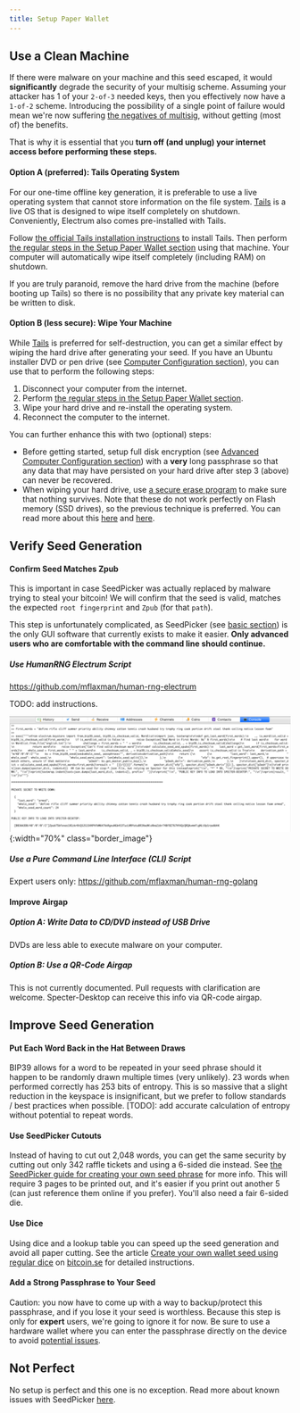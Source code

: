 ```yaml
---
title: Setup Paper Wallet
---
```


## Use a Clean Machine
If there were malware on your machine and this seed escaped, it would **significantly** degrade the security of your multisig scheme.
Assuming your attacker has 1 of your `2-of-3` needed keys, then you effectively now have a `1-of-2` scheme.
Introducing the possibility of a single point of failure would mean we're now suffering [the negatives of multisig](/known-issues/multisig), without getting (most of) the benefits.

That is why it is essential that you
**turn off (and unplug) your internet access before performing these steps.**

#### Option A (preferred): Tails Operating System
For our one-time offline key generation, it is preferable to use a live operating system that cannot store information on the file system.
[Tails](https://tails.boum.org/) is a live OS that is designed to wipe itself completely on shutdown.
Conveniently, Electrum also comes pre-installed with Tails.

Follow [the official Tails installation instructions](https://tails.boum.org/install/index.en.html) to install Tails.
Then perform [the regular steps in the Setup Paper Wallet section](./paper) using that machine.
Your computer will automatically wipe itself completely (including RAM) on shutdown.

If you are truly paranoid, remove the hard drive from the machine (before booting up Tails) so there is no possibility that any private key material can be written to disk.

#### Option B (less secure): Wipe Your Machine
While [Tails](https://tails.boum.org/) is preferred for self-destruction, you can get a similar effect by wiping the hard drive after generating your seed.
If you have an Ubuntu installer DVD or pen drive (see [Computer Configuration section](../setup-computer/computer)), you can use that to perform the following steps:
1. Disconnect your computer from the internet.
1. Perform [the regular steps in the Setup Paper Wallet section](./paper).
1. Wipe your hard drive and re-install the operating system.
1. Reconnect the computer to the internet.

You can further enhance this with two (optional) steps:
* Before getting started, setup full disk encryption (see [Advanced Computer Configuration section](../setup-computer/computer-advanced)) with a **very** long passphrase so that any data that may have persisted on your hard drive after step 3 (above) can never be recovered.
* When wiping your hard drive, use [a secure erase program](https://askubuntu.com/questions/17640/how-can-i-securely-erase-a-hard-drive) to make sure that nothing survives.
Note that these do not work perfectly on Flash memory (SSD drives), so the previous technique is preferred.
You can read more about this [here](https://wiki.archlinux.org/index.php/Securely_wipe_disk) and [here](https://www.howtogeek.com/234683/why-you-cant-securely-delete-a-file-and-what-to-do-instead/).

## Verify Seed Generation

#### Confirm Seed Matches Zpub
This is important in case SeedPicker was actually replaced by malware trying to steal your bitcoin!
We will confirm that the seed is valid, matches the expected `root fingerprint` and `Zpub` (for that `path`).

This step is unfortunately complicated, as SeedPicker (see [basic section](./paper)) is the only GUI software that currently exists to make it easier.
**Only advanced users who are comfortable with the command line should continue.**

##### Use HumanRNG Electrum Script
<https://github.com/mflaxman/human-rng-electrum>

TODO: add instructions.

![](/assets/img/setup-paper-calculate-seed.png){:width="70%" class="border_image"}

##### Use a Pure Command Line Interface (CLI) Script
Expert users only: <https://github.com/mflaxman/human-rng-golang>

#### Improve Airgap

##### Option A: Write Data to CD/DVD instead of USB Drive
DVDs are less able to execute malware on your computer.

##### Option B: Use a QR-Code Airgap
This is not currently documented.
Pull requests with clarification are welcome.
Specter-Desktop can receive this info via QR-code airgap.

## Improve Seed Generation

#### Put Each Word Back in the Hat Between Draws
BIP39 allows for a word to be repeated in your seed phrase should it happen to be randomly drawn multiple times (very unlikely).
23 words when performed correctly has 253 bits of entropy.
This is so massive that a slight reduction in the keyspace is insignificant, but we prefer to follow standards / best practices when possible.
[TODO]: add accurate calculation of entropy without potential to repeat words.

#### Use SeedPicker Cutouts
Instead of having to cut out 2,048 words, you can get the same security by cutting out only 342 raffle tickets and using a 6-sided die instead.
See [the SeedPicker guide for creating your own seed phrase](https://github.com/merland/seedpicker/blob/master/guide/GUIDE.md) for more info.
This will require 3 pages to be printed out, and it's easier if you print out another 5 (can just reference them online if you prefer).
You'll also need a fair 6-sided die.

#### Use Dice
Using dice and a lookup table you can speed up the seed generation and avoid all paper cutting. See the
article [Create your own wallet seed using regular dice](https://en.bitcoin.se/articles/create-your-own-wallet-seed-using-regular-dice)
on [bitcoin.se](https://www.bitcoin.se) for detailed instructions.

#### Add a Strong Passphrase to Your Seed
Caution: you now have to come up with a way to backup/protect this passphrase, and if you lose it your seed is worthless.
Because this step is only for **expert** users, we're going to ignore it for now.
Be sure to use a hardware wallet where you can enter the passphrase directly on the device to avoid [potential issues](https://benma.github.io/2020/09/02/trezor-keepkey-passphrase.html).

## Not Perfect
No setup is perfect and this one is no exception.
Read more about known issues with SeedPicker [here](/known-issues/software/seedpicker).
